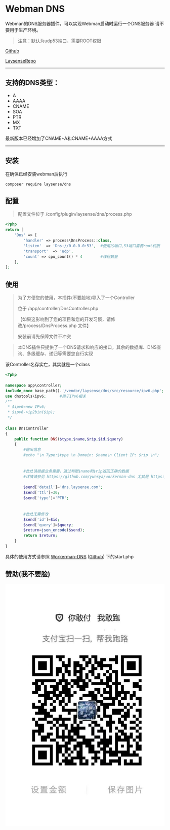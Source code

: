 # Webman DNS

Webman的DNS服务器插件，可以实现Webman启动时运行一个DNS服务器
请不要用于生产环境。

> 注意：默认为udp53端口，需要ROOT权限

[Github](https://github.com/ywnsya/webman-dns)

[LaysenseRepo](https://git.laysense.com/enoch/Webman-Dns)

---

## 支持的DNS类型：

* A
* AAAA
* CNAME
* SOA
* PTR
* MX
* TXT

最新版本已经增加了CNAME+A和CNAME+AAAA方式

---

## 安装

在确保已经安装webman后执行

```shell
composer require laysense/dns
```

## 配置

> 配置文件位于 /config/plugin/laysense/dns/process.php

```php
<?php
return [
    'Dns' => [
        'handler' => process\DnsProcess::class,
        'listen'  => 'Dns://0.0.0.0:53',  #使用的端口,53端口需要root权限
        'transport'  => 'udp',
        'count' => cpu_count() * 4        #线程数量
    ],
];
```

## 使用

> 为了方便您的使用，本插件(不要脸地)导入了一个Controller
>
> 位于 /app/controller/DnsController.php
>
> 【如果这影响到了您的项目和您的开发习惯，请修改/process/DnsProcess.php 文件】
>
> 安装前请先保障文件不冲突

> 本DNS插件只提供了一个DNS请求和响应的接口，其余的数据库、DNS查询、多级缓存、递归等需要您自行实现

该Controller名存实亡，其实就是一个class

```php
<?php

namespace app\controller;
include_once base_path().'/vendor/laysense/dns/src/resource/ipv6.php';
use dnstools\ipv6;      #用于IPv6相关
/**
 * $ipv6=new IPv6;
 * $ipv6->ip2bin($ip);
 */

class DnsController
{
    public function DNS($type,$name,$rip,$id,$query)
    {
        #输出信息
        #echo "\n Type:$type \n Domain: $name\n Client IP: $rip \n";


        #此处请根据业务需要，通过判断$name和$rip返回正确的数据
        #详情请参见 https://github.com/ywnsya/workerman-dns 尤其是 https://github.com/ywnsya/Workerman-DNS/blob/master/start.php 中的用法
    
        $send['detail']='dns.laysense.com';
        $send['ttl']=30;
        $send['type']='PTR';


        #此处无需修改
        $send['id']=$id;
        $send['query']=$query;
        $return=json_encode($send);
        return $return;
    }
}
```

具体的使用方式请参照 [Workerman-DNS](https://git.laysense.com/enoch/Workerman-DNS) ([Github](https://github.com/ywnsya/workerman-dns)) 下的start.php


## 赞助(我不要脸)

![1671360565549](image/readme/1671360565549.png)
